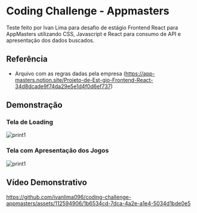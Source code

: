 # Coding Challenge - Appmasters

Teste feito por Ivan Lima para desafio de estágio Frontend React para AppMasters utilizando CSS, Javascript e React para consumo de API e apresentação dos dados buscados.

## Referência

 - Arquivo com as regras dadas pela empresa (https://app-masters.notion.site/Projeto-de-Est-gio-Frontend-React-34d8dcade9f74da29e5e1d4f0d6ef737)


## Demonstração

### Tela de Loading

![print1](https://github.com/ivanlima096/coding-challenge-appmasters/assets/112594906/75847c2a-9697-41de-ae37-321d931581e8)

### Tela com Apresentação dos Jogos

![print1](https://github.com/ivanlima096/coding-challenge-appmasters/assets/112594906/f5111aa5-693f-4903-8cfc-fa6842a13316)

## Vídeo Demonstrativo


https://github.com/ivanlima096/coding-challenge-appmasters/assets/112594906/1b6534cd-7dca-4a2e-a1e4-5034d1bde0e5

